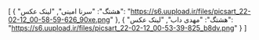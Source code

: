 [
  {
    "هشتگ": "سرنا امینی",
    "لینک عکس": "https://s6.uupload.ir/files/picsart_22-02-12_00-58-59-626_90xe.png"
  },
  {
    "هشتگ": "مهدی داب",
    "لینک عکس": "https://s6.uupload.ir/files/picsart_22-02-12_00-53-39-825_b8dv.png"
  }
]